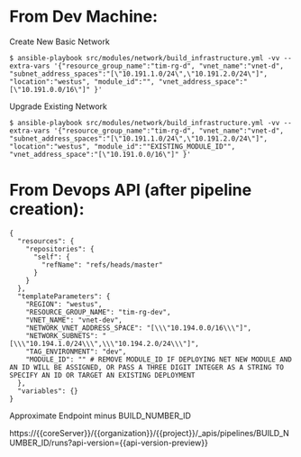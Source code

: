 # From Dev Machine: 

Create New Basic Network 
```
$ ansible-playbook src/modules/network/build_infrastructure.yml -vv --extra-vars '{"resource_group_name":"tim-rg-d", "vnet_name":"vnet-d", "subnet_address_spaces":"[\"10.191.1.0/24\",\"10.191.2.0/24\"]", "location":"westus", "module_id":"", "vnet_address_space":"[\"10.191.0.0/16\"]" }'
```

Upgrade Existing Network

```
$ ansible-playbook src/modules/network/build_infrastructure.yml -vv --extra-vars '{"resource_group_name":"tim-rg-d", "vnet_name":"vnet-d", "subnet_address_spaces":"[\"10.191.1.0/24\",\"10.191.2.0/24\"]", "location":"westus", "module_id":""EXISTING_MODULE_ID"", "vnet_address_space":"[\"10.191.0.0/16\"]" }'
```

# From Devops API (after pipeline creation):
```
{
  "resources": {
    "repositories": {
      "self": {
        "refName": "refs/heads/master"
      }
    }
  },
  "templateParameters": { 
    "REGION": "westus",
    "RESOURCE_GROUP_NAME": "tim-rg-dev",
    "VNET_NAME": "vnet-dev",
    "NETWORK_VNET_ADDRESS_SPACE": "[\\\"10.194.0.0/16\\\"]",
    "NETWORK_SUBNETS": "[\\\"10.194.1.0/24\\\",\\\"10.194.2.0/24\\\"]",
    "TAG_ENVIRONMENT": "dev",
    "MODULE_ID": "" # REMOVE MODULE_ID IF DEPLOYING NET NEW MODULE AND AN ID WILL BE ASSIGNED, OR PASS A THREE DIGIT INTEGER AS A STRING TO SPECIFY AN ID OR TARGET AN EXISTING DEPLOYMENT
  },
  "variables": {}
}
``` 

Approximate Endpoint minus BUILD_NUMBER_ID 

https://{{coreServer}}/{{organization}}/{{project}}/_apis/pipelines/BUILD_NUMBER_ID/runs?api-version={{api-version-preview}}